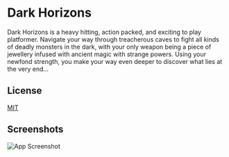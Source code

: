 # Dark Horizons

Dark Horizons is a heavy hitting, action packed, and exciting to play platformer. Navigate your way through treacherous caves to fight all kinds of deadly monsters in the dark, with your only weapon being a piece of jewellery infused with ancient magic with strange powers. Using your newfond strength, you make your way even deeper to discover what lies at the very end...

## License

[MIT](https://choosealicense.com/licenses/mit/)


## Screenshots

![App Screenshot](https://imgur.com/EVn4Luee)
